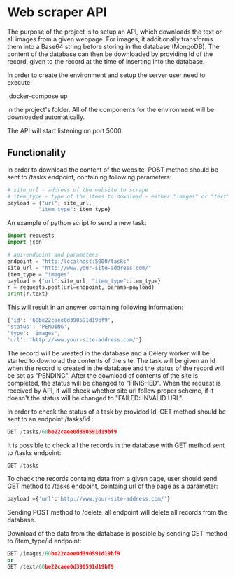 <h1> Web scraper API
    
</h1>

The purpose of the project is to setup an API, which downloads the text or all images from a given webpage.  For images, it additionally transforms them into a Base64 string before storing in the database (MongoDB). The content of the database can then be downloaded by providing Id of the record, given to the record at the time of inserting into the database.

In order to create the environment and setup the server user need to execute

​    docker-compose up

in the project's folder. All of the components for the environment will be downloaded automatically.

The API will start listening on port 5000.

<h2> Functionality
</h2>

In order to download the content of the website, POST method should be sent to /tasks endpoint, containing following parameters:

```python
# site_url - address of the website to scrape
# item_type - type of the items to download - either "images" or "text"
payload = {"url": site_url,
          "item_type": item_type}
```

An example of python script to send a new task:

```python
import requests
import json

# api-endpoint and parameters
endpoint = "http:/localhost:5000/tasks"
site_url = "http://www.your-site-address.com/"
item_type = "images"
payload = {"url":site_url, "item_type":item_type}
r = requests.post(url=endpoint, params=payload)
print(r.text)
```

This will result in an answer containing following information:

```python
{'id': '60be22caee0d390591d19bf9',
'status': 'PENDING',
'type': 'images',
'url': 'http://www.your-site-address.com/'}
```

The record will be vreated in the database and a Celery worker will be started to downolad the contents of the site. The task will be given an Id when the record is created in the database and the status of the record will be set as "PENDING". After the download of contents of the site is completed, the status will be changed to "FINISHED". When the request is received by API, it will check whether site url follow proper scheme, if it doesn't the status will be changed to "FAILED: INVALID URL".

In order to check the status of a task by provided Id, GET method should be sent to an endpoint /tasks/id :

```python
GET /tasks/60be22caee0d390591d19bf9
```

 It is possible to check all the records in the database with GET method sent to /tasks endpoint:

```python
GET /tasks
```

To check the records containg data from a given page, user should send GET method to /tasks endpoint, cointaing url of the page as a parameter:

```python
payload ={'url':'http://www.your-site-address.com/'}
```

Sending POST method to /delete_all endpoint will delete all records from the database.

Download of the data from the database is possible by sending GET method to /item_type/id endpoint:

```python
GET /images/60be22caee0d390591d19bf9
or
GET /text/60be22caee0d390591d19bf9
```


